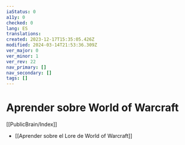 ```yaml
---
iaStatus: 0
a11y: 0
checked: 0
lang: ES
translations: 
created: 2023-12-17T15:35:05.426Z
modified: 2024-03-14T21:53:36.309Z
ver_major: 0
ver_minor: 1
ver_rev: 22
nav_primary: []
nav_secondary: []
tags: []
---
```

# Aprender sobre World of Warcraft

[[PublicBrain/Index]]

* [[Aprender sobre el Lore de World of Warcraft]]